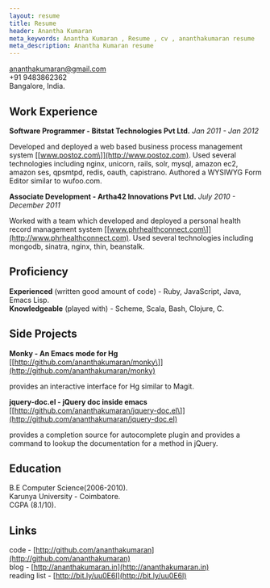 ```yaml
---
layout: resume
title: Resume
header: Anantha Kumaran
meta_keywords: Anantha Kumaran , Resume , cv , ananthakumaran resume
meta_description: Anantha Kumaran resume
---
```


ananthakumaran@gmail.com  
+91 9483862362  
Bangalore, India.


Work Experience
---------------

**Software Programmer - Bitstat Technologies Pvt Ltd.** *Jan 2011 - Jan 2012*  

Developed and deployed a web based business process management
system [\[www.postoz.com\]](http://www.postoz.com). Used several technologies including nginx,
unicorn, rails, solr, mysql, amazon ec2, amazon ses, qpsmtpd, redis,
oauth, capistrano. Authored a WYSIWYG Form Editor similar to
wufoo.com.

**Associate Development - Artha42 Innovations Pvt Ltd.** *July 2010 -
December 2011*  

Worked with a team which developed and deployed
a personal health record management system [\[www.phrhealthconnect.com\]](http://www.phrhealthconnect.com). Used several technologies including mongodb,
sinatra, nginx, thin, beanstalk.

Proficiency
-----------
**Experienced** (written good amount of code) - Ruby, JavaScript, Java,
Emacs Lisp.  
**Knowledgeable** (played with) - Scheme, Scala, Bash, Clojure, C.  

Side Projects
-------------

**Monky - An Emacs mode for Hg** [\[http://github.com/ananthakumaran/monky\]](http://github.com/ananthakumaran/monky)

provides an interactive interface for Hg similar to Magit.

**jquery-doc.el - jQuery doc inside emacs** [\[http://github.com/ananthakumaran/jquery-doc.el\]](http://github.com/ananthakumaran/jquery-doc.el)

provides a completion source for autocomplete plugin and provides a
command to lookup the documentation for a method in jQuery.


Education
---------
B.E Computer Science(2006-2010).  
Karunya University - Coimbatore.  
CGPA (8.1/10).  

Links
-----
code - [http://github.com/ananthakumaran](http://github.com/ananthakumaran)  
blog - [http://ananthakumaran.in](http://ananthakumaran.in)   
reading list - [http://bit.ly/uu0E6l](http://bit.ly/uu0E6l)

